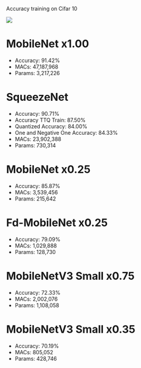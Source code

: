 Accuracy training on Cifar 10

![](https://i.imgur.com/fH30cyX.png)

# MobileNet x1.00
* Accuracy: 91.42%
* MACs: 47,187,968
* Params: 3,217,226

# SqueezeNet
* Accuracy: 90.71%
* Accuracy TTQ Train: 87.50%
* Quantized Accuracy: 84.00%
* One and Negative One Accuracy: 84.33%
* MACs: 23,902,388
* Params: 730,314

# MobileNet x0.25
* Accuracy: 85.87%
* MACs: 3,539,456
* Params: 215,642

# Fd-MobileNet x0.25
* Accuracy: 79.09%
* MACs: 1,029,888
* Params: 128,730

# MobileNetV3 Small x0.75
* Accuracy: 72.33%
* MACs: 2,002,076
* Params: 1,108,058

# MobileNetV3 Small x0.35
* Accuracy: 70.19%
* MACs: 805,052
* Params: 428,746

